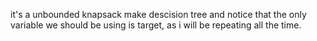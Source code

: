 it's a unbounded knapsack
make descision tree and notice that the only variable we should be using is target, as i will be repeating all the time.